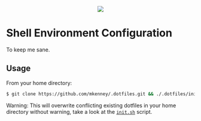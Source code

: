 <p align="center">
    <img src="https://github.com/mkenney/.dotfiles/wiki/assets/images/screenshot.png">
</p>

# Shell Environment Configuration

To keep me sane.

## Usage

From your home directory:

```sh
$ git clone https://github.com/mkenney/.dotfiles.git && ./.dotfiles/init.sh
```

Warning: This will overwrite conflicting existing dotfiles in your home directory without warning, take a look at the [`init.sh`](https://github.com/mkenney/.dotfiles/blob/master/init.sh#L50-L63) script.

